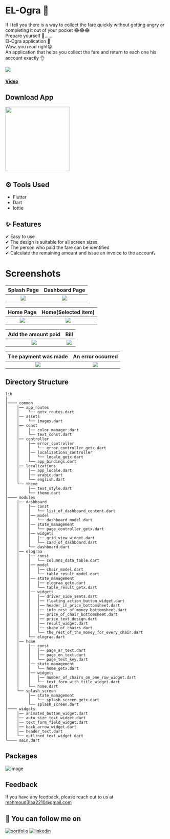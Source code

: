
# EL-Ogra 🚐

If I tell you there is a way to collect the fare quickly without getting angry or completing it out of your pocket 😂😂😂\
Prepare yourself 🤩......\
El-Ogra application 🚐\
Wow, you read right😁 \
An application that helps you collect the fare and return to each one his account exactly 👌

![](https://user-images.githubusercontent.com/60518534/211070590-944eaee3-74fd-40d9-a385-5b9ece660570.gif)
#### [Video](https://www.linkedin.com/posts/mahmoudalaa2210_new-achievement-disclaimer-activity-6974096037988700160-Oy__?utm_source=share&utm_medium=member_desktop)

## Download App 
<a href="https://github.com/MahmoudAlaa22/El-Ogra-Readme-file/releases/download/V1.0/app-release.apk"><img src="https://playerzon.com/asset/download.png" width="200"></img></a>

## ⚙ Tools Used
- Flutter 
- Dart
- lottie


## ✨ Features
✔ Easy to use\
✔ The design is suitable for all screen sizes\
✔ The person who paid the fare can be identified\
✔ Calculate the remaining amount and issue an invoice to the account\


# Screenshots

  Splash Page                 |   Dashboard Page        
:-------------------------:|:-------------------------:
![](https://user-images.githubusercontent.com/60518534/185894163-8339551c-9679-4556-9b57-a8f3b20807ff.jpg)|![](https://user-images.githubusercontent.com/60518534/185894173-ac636208-e264-4bd7-ac48-55dd66c4045c.jpg)

  Home Page                 |   Home(Selected item)       
:-------------------------:|:-------------------------:
![](https://user-images.githubusercontent.com/60518534/185894184-09f22b88-48a0-4792-8d85-a3c5a16c4bbe.jpg)|![](https://user-images.githubusercontent.com/60518534/185894196-7401758b-9150-4b54-b163-83b983fafc00.jpg)

  Add the amount paid                |   Bill       
:-------------------------:|:-------------------------:
![](https://user-images.githubusercontent.com/60518534/185894208-967b9f2e-2174-41a1-8c64-44a777cfc9f8.jpg)|![](https://user-images.githubusercontent.com/60518534/185894221-7185997c-7d6c-4012-be31-c52d1fb9d6fe.jpg)

 The payment was made                |   An error occurred       
:-------------------------:|:-------------------------:
![](https://user-images.githubusercontent.com/60518534/185894234-7d428495-cc2b-48e5-a820-ddd80e58da95.jpg)|![](https://user-images.githubusercontent.com/60518534/185894248-8ae53e16-a153-46d6-bb64-abae067ed7cb.jpg)


## Directory Structure

```
lib
│
│──── common
│    │── app_routes
│    │    └── getx_routes.dart
│    │── assets
│    │    └── images.dart
│    │── const
│    │    │── color_manager.dart
│    │    └── text_const.dart
│    │── controller
│    │    │── error_controller
│    │    │   └── error_controller_getx.dart
│    │    │── localizations_controller
│    │    │   └── locale_getx.dart
│    │    └── app_bindings.dart
│    │── localizations
│    │    │── app_locale.dart
│    │    │── arabic.dart
│    │    └── english.dart
│    └── theme
│         │── text_style.dart
│         └── theme.dart
│──── modules
│    │── dashboard
│    │    │── const
│    │    │   └── list_of_dashboard_content.dart
│    │    │── model
│    │    │   └── dashboard_model.dart
│    │    │── state_management
│    │    │   └── page_controller_getx.dart
│    │    │── widgets
│    │    │   │── grid_view_widget.dart
│    │    │   └── card_of_dashboard.dart
│    │    └── dashboard.dart
│    │── elograa
│    │    │── const
│    │    │   └── columns_data_table.dart
│    │    │── model
│    │    │   │── chair_model.dart
│    │    │   └── table_result_model.dart
│    │    │── state_management
│    │    │   │── elograa_getx.dart
│    │    │   └── table_result_getx.dart
│    │    │── widgets
│    │    │   │── driver_side_seats.dart
│    │    │   │── floating_action_button_widget.dart
│    │    │   │── header_in_price_bottomsheet.dart
│    │    │   │── info_rest_of_money_bottomsheet.dart
│    │    │   │── price_of_chair_bottomsheet.dart
│    │    │   │── price_text_design.dart
│    │    │   │── result_widget.dart
│    │    │   │── shape_of_chairs.dart
│    │    │   └── the_rest_of_the_money_for_every_chair.dart
│    │    └── elograa.dart
│    │── home
│    │    │── const
│    │    │   │── page_ar_text.dart
│    │    │   │── page_en_text.dart
│    │    │   └── page_text_key.dart
│    │    │── state_management
│    │    │   └── home_getx.dart
│    │    │── widgets
│    │    │   │── number_of_chairs_on_one_row_widget.dart
│    │    │   └── text_form_with_title_widget.dart
│    │    └── home.dart
│    └── splash_screen
│         │── state_management
│         │   └── splash_screen_getx.dart
│         └── splash_screen.dart
│──── widgets
│    │── animated_button_widget.dart
│    │── auto_size_text_widget.dart
│    │── text_form_field_widget.dart
│    │── back_arrow_widget.dart
│    │── header_text.dart
│    └── outlined_text_widget.dart
└──── main.dart    
```


## Packages

![image](https://user-images.githubusercontent.com/60518534/211064710-fb32ca12-4583-4131-8df1-1a3ca0ea93f2.png)
## Feedback

If you have any feedback, please reach out to us at mahmoud3laa2210@gmail.com

## 🔗 You can follow me on

[![portfolio](https://img.shields.io/badge/GitHub-100000?style=for-the-badge&logo=github&logoColor=white)](https://github.com/MahmoudAlaa22)
[![linkedin](https://img.shields.io/badge/linkedin-0A66C2?style=for-the-badge&logo=linkedin&logoColor=white)](https://www.linkedin.com/in/mahmoudalaa2210/)
